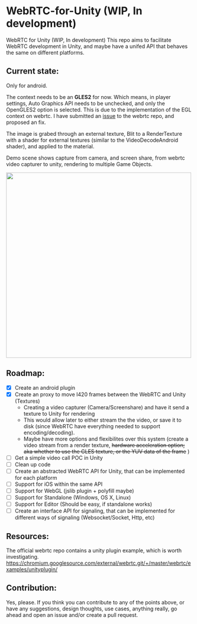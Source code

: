 # WebRTC-for-Unity (WIP, In development)
WebRTC for Unity (WIP, In development)
This repo aims to facilitate WebRTC development in Unity, and maybe have a unifed API that behaves the same on different platforms.

## Current state:
Only for android.

The context needs to be an **GLES2** for now. Which means, in player settings, Auto Graphics API needs to be unchecked, and only the OpenGLES2 option is selected. This is due to the implementation of the EGL context on webrtc. I have submitted an [issue](https://bugs.chromium.org/p/webrtc/issues/detail?id=8094) to the webrtc repo, and proposed an fix.

The image is grabed through an external texture, Blit to a RenderTexture with a shader for external textures (similar to the VideoDecodeAndroid shader), and applied to the material.

Demo scene shows capture from camera, and screen share, from webrtc video capturer to unity, rendering to multiple Game Objects.

<img src="https://dl2.pushbulletusercontent.com/Xj8v2Wliajvr8PYRvIdKS2Yu7PlqT2PP/Screenshot_20170816-145027.png" width="500" />

## Roadmap:
- [x] Create an android plugin 
- [x] Create an proxy to move I420 frames between the WebRTC and Unity (Textures)
    -   Creating a video capturer (Camera/Screenshare) and have it send a texture to Unity for rendering
    -   This would allow later to either stream the the video, or save it to disk (since WebRTC have everything needed to support encoding/decoding).
    -   Maybe have more options and flexibilites over this system (create a video stream from a render texture, <s>hardware acceleration option; aka whether to use the GLES texture, or the YUV data of the frame</s> )
- [ ] Get a simple video call POC in Unity
- [ ] Clean up code
- [ ] Create an abstracted WebRTC API for Unity, that can be implemented for each platform
- [ ] Support for iOS within the same API
- [ ] Support for WebGL (jslib plugin + polyfill maybe)
- [ ] Support for Standalone (Windows, OS X, Linux)
- [ ] Support for Editor (Should be easy, if standalone works)
- [ ] Create an interface API for signaling, that can be implemented for different ways of signaling (Websocket/Socket, Http, etc)

## Resources:
The official webrtc repo contains a unity plugin example, which is worth investigating.
https://chromium.googlesource.com/external/webrtc.git/+/master/webrtc/examples/unityplugin/

## Contribution:
Yes, please. If you think you can contribute to any of the points above, or have any suggestions, design thoughts, use cases, anything really, go ahead and open an issue and/or create a pull request.
